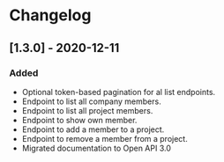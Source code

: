 # Changelog

## [1.3.0] - 2020-12-11

### Added
- Optional token-based pagination for al list endpoints.
- Endpoint to list all company members.
- Endpoint to list all project members.
- Endpoint to show own member.
- Endpoint to add a member to a project.
- Endpoint to remove a member from a project.
- Migrated documentation to Open API 3.0
